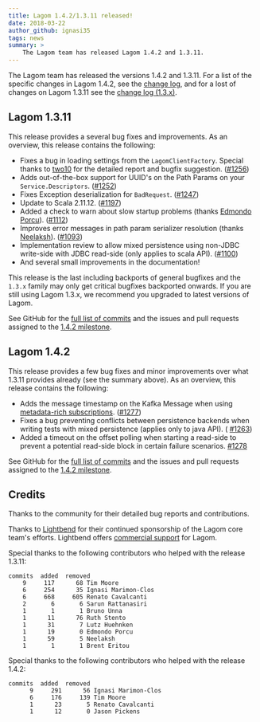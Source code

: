 ```yaml
---
title: Lagom 1.4.2/1.3.11 released!
date: 2018-03-22
author_github: ignasi35
tags: news
summary: >
    The Lagom team has released Lagom 1.4.2 and 1.3.11.
---
```


The Lagom team has released the versions 1.4.2 and 1.3.11. For a list of the specific changes in Lagom 1.4.2, see the [change log](/changelog.html), and for a lost of changes on Lagom 1.3.11 see the [change log (1.3.x)](/changelog-1.3.x.html).

## Lagom 1.3.11

This release provides a several bug fixes and improvements. As an overview, this release contains the following:

- Fixes a bug in loading settings from the `LagomClientFactory`. Special thanks to [two10](/two10) for the detailed report and bugfix suggestion. ([#1256](https://github.com/lagom/lagom/pull/1256))
- Adds out-of-the-box support for UUID's on the Path Params on your `Service.Descriptors`. ([#1252](https://github.com/lagom/lagom/issues/1252))
- Fixes Exception deserialization for `BadRequest`. ([#1247](https://github.com/lagom/lagom/issues/1247))
- Update to Scala 2.11.12. ([#1197](https://github.com/lagom/lagom/issues/1197))
- Added a check to warn about slow startup problems (thanks [Edmondo Porcu](https://github.com/edmondo1984)).  ([#1112](https://github.com/lagom/lagom/issues/1112))
- Improves error messages in path param serializer resolution (thanks [Neelaksh](https://github.com/silver-soule)). ([#1093](https://github.com/lagom/lagom/issues/1093))
- Implementation review to allow mixed persistence using non-JDBC write-side with JDBC read-side (only applies to scala API). ([#1100](https://github.com/lagom/lagom/pull/1100))
- And several small improvements in the documentation!

This release is the last including backports of general bugfixes and the `1.3.x` family may only get critical bugfixes backported onwards. If you are still using Lagom 1.3.x, we recommend you upgraded to latest versions of Lagom.

See GitHub for the [full list of commits](https://github.com/lagom/lagom/compare/1.3.10...1.3.11) and the issues and pull requests assigned to the [1.4.2 milestone](https://github.com/lagom/lagom/milestone/24?closed=1).

## Lagom 1.4.2

This release provides a few bug fixes and minor improvements over what 1.3.11 provides already (see the summary above). As an overview, this release contains the following:

- Adds the message timestamp on the Kafka Message when using [metadata-rich subscriptions](https://www.lagomframework.com/documentation/1.4.x/scala/MessageBrokerApi.html#Consuming-message-metadata).  ([#1277](https://github.com/lagom/lagom/issues/1277))
- Fixes a bug preventing conflicts between persistence backends when writing tests with mixed persistence (applies only to java API). ( [#1263](https://github.com/lagom/lagom/issues/1263))
- Added a timeout on the offset polling when starting a read-side to prevent a potential read-side block in certain failure scenarios. [#1278](https://github.com/lagom/lagom/issues/1278)

See GitHub for the [full list of commits](https://github.com/lagom/lagom/compare/1.4.1...1.4.2) and the issues and pull requests assigned to the [1.4.2 milestone](https://github.com/lagom/lagom/milestone/28?closed=1).


## Credits

Thanks to the community for their detailed bug reports and contributions.

Thanks to [Lightbend](https://www.lightbend.com) for their continued sponsorship of the Lagom core team's efforts. Lightbend offers [commercial support](https://www.lightbend.com/subscription) for Lagom.


Special thanks to the following contributors who helped with the release 1.3.11:

```
commits  added  removed
    9     117      68 Tim Moore
    6     254      35 Ignasi Marimon-Clos
    6     668     605 Renato Cavalcanti
    2       6       6 Sarun Rattanasiri
    1       1       1 Bruno Unna
    1      11      76 Ruth Stento
    1      31       7 Lutz Huehnken
    1      19       0 Edmondo Porcu
    1      59       5 Neelaksh
    1       1       1 Brent Eritou
```

Special thanks to the following contributors who helped with the release 1.4.2:

```
commits  added  removed
      9     291      56 Ignasi Marimon-Clos
      6     176     139 Tim Moore
      1      23       5 Renato Cavalcanti
      1      12       0 Jason Pickens
```
